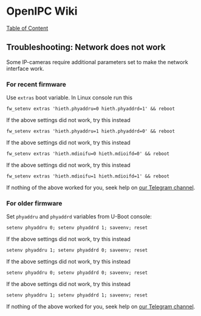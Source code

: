 # OpenIPC Wiki
[Table of Content](../README.md)

## Troubleshooting: Network does not work

Some IP-cameras require additional parameters set to make the network interface work.

### For recent firmware

Use `extras` boot variable. In Linux console run this
```
fw_setenv extras 'hieth.phyaddru=0 hieth.phyaddrd=1' && reboot
```
If the above settings did not work, try this instead
```
fw_setenv extras 'hieth.phyaddru=1 hieth.phyaddrd=0' && reboot
```
If the above settings did not work, try this instead
```
fw_setenv extras 'hieth.mdioifu=0 hieth.mdioifd=0' && reboot
```
If the above settings did not work, try this instead
```
fw_setenv extras 'hieth.mdioifu=1 hieth.mdioifd=1' && reboot
```
If nothing of the above worked for you, seek help on [our Telegram channel](https://t.me/openipc).


### For older firmware

Set `phyaddru` and `phyaddrd` variables from U-Boot console:
```
setenv phyaddru 0; setenv phyaddrd 1; saveenv; reset
```
If the above settings did not work, try this instead
```
setenv phyaddru 1; setenv phyaddrd 0; saveenv; reset
```
If the above settings did not work, try this instead
```
setenv phyaddru 0; setenv phyaddrd 0; saveenv; reset
```
If the above settings did not work, try this instead
```
setenv phyaddru 1; setenv phyaddrd 1; saveenv; reset
```
If nothing of the above worked for you, seek help on [our Telegram channel](https://t.me/openipc).
